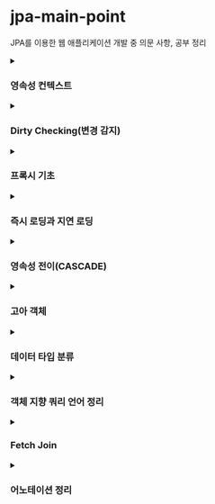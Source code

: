 # jpa-main-point
JPA를 이용한 웹 애플리케이션 개발 중 의문 사항, 공부 정리

<details>
  <summary><h3 style="font-weight:bold;">영속성 컨텍스트</h3></summary>
<p>
엔티티를 영구 저장하는 환경 <br>
애플리케이션과 데이터베이스 사이에서 객체를 보관하는 가상의 데이터베이스 같은 역할을 한다. <br>
엔티티 매니저를 통해 엔티티를 저장하거나 조회하면 엔티티 매니저는 영속성 컨텍스트에 엔티티를 보관하고 관리한다. <br>
출처: https://velog.io/@neptunes032/JPA-%EC%98%81%EC%86%8D%EC%84%B1-%EC%BB%A8%ED%85%8D%EC%8A%A4%ED%8A%B8%EB%9E%80  <br> 
</p>
<p>
사용법: <br>
@PersistenceContext // 스프링이 엔티티매니저를 주입 시켜줌 <br> 
private EntityManager em; <br>
-> 스프링 jpa에서 @Autowired로 대체 가능 <br>
따라서 의존관계 주입하는 방법과 동일하게 사용 가능 <br>
class 레벨에 @RequiredArgsConstructor <br>
private final EntityManager em; <br> 
</p>
</details>

<details>
  <summary><h3 style="font-weight:bold;">Dirty Checking(변경 감지)</h3></summary>
<p>엔티티를 변경할 때 사용하는 방법, transaction할 때 변경된 값들을 감지 후 자동으로 update 한다.</p>
<ol>
  <li>transaction이 있는 서비스 계층에 식별자, 변경할 data 전달</li>
  <li>식별자를 통해 엔티티를 조회해서 영속성 컨텍스트로 등록 후 값을 변경(이때 setter를 지양하고 엔티티의 메서드 이용)</li>
  <li>transaction 커밋 시점에 변경 감지 실행</li>
</ol>
</details>  

<details>
  <summary><h3 style="font-weight:bold;">프록시 기초</h3></summary>
<p>1. em.find() : 데이터베이스를 통해 실제 엔티티 조회</p>
<p>2. em.getReference() : 데이터베이스 조회를 미루는 가짜 엔티티 객체(프록시) 조회 (하이버네이트가 프록시를 만들어줌)</p>
<ol><b>프록시</b>
  <li>실제 클래스를 상속 받아서 만들어짐</li>
  <li>클래스와 겉모양이 같다</li>
  <li>사용하는 입장에는 진짜 객체인지 프록시 객체인지 구분할 필요가 없다</li>
  <li> ex. <br>
    <p>Entity : id, name, getId(), getName()</p>
    <p>Proxy : getId(), getName(), Entity target(엔티티 참조 필드)</p>
  </li>
</ol> 
<ol><b>프록시 객체의 초기화(가져오는 과정)</b>
  <li>클라이언트의 조회(ex. getName())요청</li>
  <li>프록시는 실제 Entity가 없으면 영속성 컨텍스트에 실제 Entity의 초기화를 요청</li>
  <li>영속성 컨텍스트(같은 transaction 범위 내)에 없으면 DB에서 조회</li>
  <li>실제 Entity를 생성</li>
  <li>프록시에서 실제 Entity에 조회 요청</li>
</ol>
<ol><b>프록시의 특징</b>
  <li>프록시 객체는 처음 사용할 때 한 번만 초기화되는 것</li>
  <li>프록시는 초기화시 프록시 객체가 실제 엔티티로 바뀌는 것이 아니라 프록시 객체로 부터 실제 엔티티에 접근이 가능하게 되는 것!</li>
  <li>프록시 객체는 원본 엔티티를 상속 받으므로 타입 체크시 == 비교는 실패한다(상속 관계라면 == 비교 false) -> instance of를 사용해야 한다</li>
  <li>영속성 컨텍스트에 찾는 엔티티가 이미 있으면 em.getReference() 해도 프록시가 아닌 실제 엔티티가 조회된다 <br> -> jpa는 동일성을 보장하기 때문에 영속성 컨텍스트에 있는 객체를 꺼내오면 모두 같다<br>
getReference()를 통해 같은 id로 프록시로만 조회해도 모두 같음
  </li>
  <li>영속성 컨텍스트의 도움을 받을 수 없는 준영속 상태라면 프록시 초기화하면 문제 발생한다
  <br>
    -> detach(), clear(), close() 등을 사용하여 준영속 상태라면 초기화할 수 없음
    (프록시의 초기화는 영속성 컨텍스트를 통해 DB에 쿼리를 보낸는 것이기 때문에)
  </li>
</ol>
<p>프록시는 즉시 로딩과 지연 로딩을 이해하기 위한 기초라고 생각, 실제로 getReference() 사용 거의 안한다</p>
</details>

<details>
  <summary><h3 style="font-weight:bold;">즉시 로딩과 지연 로딩</h3></summary>
<ul><b>지연 로딩</b><br>
    객체 Member 와 Team이 연관관계일 때, Member만 조회해도 되는데 Team까지 조회되는 경우는 효율적이지 않다.<br>
  -> 지연 로딩(LAZY)으로 해결 가능, 처음 Member를 조회할 때가 아니라 실제로 Team의 필드를 가져올 때 team 조회 쿼리를 발생시켜 조회한다
</ul>
<ul><b>즉시 로딩</b><br>
    만약 Member와 Team을 항상 같이 조회한다면 즉시 로딩(EAGER)을 사용해서 한번에 조회할 수 있다.<br>
    *but, 실무에서는 가급적 지연로딩을 사용해야 한다<br>
    - 즉시 로딩 적용시 예상치 못한 SQL이 발생할 수 있기 때문에<br>
    -> find() 이용시 모든 연관 관계 테이블을 join 해서 가져옴<br>
    - 즉시 로딩은 JPQL에서 N+1 문제를 일으킨다<br>
    -> Member를 createQuery()를 이용해 JPQL로 조회시 Team이 EAGER로 돼있다면 JPQL에 의해
    Member만 조회 쿼리(1)를 보낸 직후 결과 row 수만큼 Team 조회 쿼리(N)을 발생시킨다<br>
    - @ManyToOne, @OneToOne(~ToOne)은 기본 설정이 즉시 로딩이다<br>
    -> 실무에서는 신경써서 LAZY로 설정해야 한다
</ul>
<ol><b>* N+1 문제 해결 방법</b>
  <li>우선 모든 연관관계에서 지연 로딩으로 설정(@~ToOne 에서는 직접 설정 필요)</li>
  <li>JPQL에서 fetch join을 사용해서 필요한 테이블만 join해서 한 번에 가져오기</li>
  <li>@EntityGraph 를 이용하는 방법도 있다</li>
  <li>결론: 모든 연관관계에서 지연 로딩 사용하고, N+1 문제는 JPQL fetch join으로 해결하기</li>
</ol>
</details>

<details>
  <summary><h3 style="font-weight:bold;">영속성 전이(CASCADE)</h3></summary>
<ul>
  <li>특정 엔티티를 영속 상태로 만들 때 연관된 엔티티도 함께 영속 상태로 만들고 싶을 때 사용</li>
  <li>영속성 전이는 연관관계 매핑하는 것과 아무 관련 없다</li>
  <li>주의점: 자식 엔티티를 관리하는 부모 엔티티가 한 개이고, 생성/ 삭제 등의 생명 주기가 완전히 일치할 때 사용해야 한다. 부모와 관련없이 자식 엔티티만 따로 생성하거나 삭제해야한다면 사용 X</li>
  <li>결론: 설계 처음에는 cascade를 사용하지 않고 설계한 후 라이프 사이클이 완전 동일한 객체라면 cascade를 설정해서 리팩토링하는 설계가 좋다</li>
</ul>
</details>

<details>
  <summary><h3 style="font-weight:bold;">고아 객체</h3></summary>
<ul>
  <li>고아 객체 제거: 부모 엔티티와 연관관계가 끊어진 자식 엔티티를 자동으로 삭제</li>
  <li>orphanRemoval = true 으로 설정</li>
  <li>
    ex. <br>
    Parent parent = em.find(Parent.class, id); <br>
    parent.getChildList().remove(0); <br>
    위처럼 remove하면 delete 쿼리가 발생한다
  </li>
  <li>참조하는 곳이 하나일 때만 사용해야 한다</li>
  <li>특정 엔티티가 개인 소유할 때만 사용해야 한다</li>
  <li>개념적으로 부모를 제거하면 자식들은 고아가 되기 때문에 이때는 CascadeType.remove와 동일하게 작동한다</li>
  <li>
    영속성 전이와 고아 객체 속성 둘다 사용하면 부모 엔티티가 자식 엔티티의 생명 주기를 완전히 관리할 수 있다<br>
  -> 도메인 주도 설계(DDD) Aggregate Root 개념을 구현할 때 유용(부모 엔티티를 관리하는 레포지토리만 만들어서 자식 엔티티까지 관리할 수 있게 하는 것)
  </li>
</ul>
</details>

<details>
  <summary><h3 style="font-weight:bold;">데이터 타입 분류</h3></summary>
<p>1. 엔티티 타입</p>
  <ul>
    <li>@Entity로 정의하는 객체</li>
    <li>데이터가 변해도 식별자로 지속해서 추적 가능</li>
  </ul>
<p>2. 값 타입</p>
  <ul>
    <li>int, Integer, String 등 단순히 값으로 사용하는 자바 기본 타입이나 객체</li>
    <li>식별자가 없고 값만 있으므로 변경시 추적 불가</li>
    <li> 기본값 타입
      <ul>
        <li>기본 타입 int, double</li>
        <li>래퍼 클래스 integer, Long</li>
        <li>String</li>
        <li>생명주기를 엔티티에 의존</li>
        <li>값 타입은 공유하면 안된다. (ex. 회원 이름 변경시 다른 회원의 이름도 함께 변경되면 안됨)</li>
        <li>
          참고) Integer같은 래퍼 클래스나 String 같은 특수 클래스는 주소값을 복사하므로 공유가 된다, 기본값 타입은 이렇게 공유하면 안된다.<br>
          ex)<br>
          Integer a = 10;<br>
          Integer b = a;<br>
          a = 20;<br>
          a와 b는 같은 주소를 바라보므로 20의 값을 가지게 된다.
        </li>
      </ul>
    <li>
    <li> 임베디드 타입
      <ul>
        <li>
          int, String 과 같은 값 타입<br>
          ex) 회원 엔티티: id, name, startDate, endDate, city, street, zipcode <br>
          -> id, name, workPeriod, address (연관된 필드끼리 묶어 클래스로)
        </li>
        <li>
          사용법: @Embeddable(값 타입 정의하는 곳), @Embedded(사용하는 곳), 기본 생성자 필수
        </li>
        <li>
          장점: 재사용 가능, 높은 응집도, 모든 값 타입을 소유하고 있는 엔티티가 생명주기를 관리,
          DB의 변경은 필요 없음, 객체 지향적, 객체와 테이블을 아주 세밀하게 매핑하는 것이 가능
        </li>
        <li>
          한 엔티티에서 중복되는 필드가 있는 값타입 여러개 사용하려면 @AttributeOverride를 사용해 컬럼명 재정의 할 수 있다.
        </li>
        <li>
          @MappedSuperclass VS @Embeddable <br>
          상속 vs 위임의 개념이다.<br>
          @MappedSuperclass 는 비교적 다수의 클래스에서 공통으로 사용할 수 있는 필드를
          묶어놓은 클래스를 지정해서 사용할 때 사용해야 한다 (ex. 생성일, 수정일 등)<br>
          하나의 객체는 하나만 상속할 수 있다.
        </li>
      </ul>
    </li>
    <li> 값 타입 공유 참조
      <ul>임베디드 값타입을 여러 엔티티에서 공유해버리면 위험하다.
        <li>같은 값을 가지는 게 아니라 같은 주소를 바라보기 때문에</li>
        <li>각각 다르게 new 해서 사용해야 한다.</li>
        <li>
          객체 타입은 참조 값을 직접 대입하는 것을 막을 방법이 없다.<br>
          -> 따라서 불변 객체로 만들어 버려서 생성 이후에 값의 수정을 못하게 해야 한다.
        </li>
        <li>결론: 임베디드 값타입은 항상 불변 객체로 만들어 사용해야 한다.</li>
      </ul>
    </li>
    <li> 값 타입 비교
      <ul>
        <li>동일성 비교: 인스턴스의 참조값을 비교, == 사용</li>
        <li>동등성 비교: 인스턴스의 실제값을 비교, equals() 사용</li>
      </ul>
    </li>
    <li> 컬렉션 값 타입
      <ul>
        <li>값 타입을 하나 이상 저장할 때 사용</li>
        <li>@ElementCollection, @CollectionTable 사용</li>
        <li>
          DB는 컬렉션을 같은 테이블에 저장할 수 없다.<br>
          -> 컬렉션을 저장하기 위한 별도의 테이블이 필요하다.
        </li>
        <li>
          수정시에 update가 아니라 delete-insert 된다.
          (side-effect를 방지하기 위해 setter를 허용하지 않는 불변 객체로 만들기 때문)
        </li>
        <li>
          컬렉션 값 타입을 굳이 사용해야 할까? Entity로 전환해서 cascade와 하는 것이 비슷<br>
          - 값타입 컬렉션의 제약사항 <br>
          <ol>
            <li>값타입은 엔티티와 다르게 식별자 개념이 없다.</li>
            <li>값 변경시 추적이 어렵다.</li>
            <li>변경시 주인 엔티티와 연관된 모든 데이터 삭제 후 다시 저장한다.</li>
            <li>값 타입 컬렉션을 매핑하는 테이블은 모든 컬럼을 묶어서 기본키를 구성해야 한다.
              (null 허용 x, 중복 x)</li>
            <li>생명주기를 엔티티에 의존한다.</li>
            <li>공유하지 않는 것이 안전하다.(불변 객체로 만들어야 한다.)</li>
          </ol>
          - 결론: 차라리 Entity로 전환하는 게 나을수도 있다.(고려해야 한다.)<br>
          값 타입을 사용할 때는 추적이 필요없고 정말 간단한 값들에만 사용해야 한다.<br>
          Entity로 전환시에는<br>
          1. 1:다 연관관계로 설정<br>
          2. cascade (영속성 전이) + orphanremoval (고아 객체 제거) 로 설정
        </li>
      </ul>
    </li>
  </ul>
</details>  

<details>
  <summary><h3 style="font-weight:bold;">객체 지향 쿼리 언어 정리</h3></summary>
  <ol>
    <li>JPA 는 다양한 쿼리 방법을 지원한다
      <ul>
        <li>JPQL (표준 문법)</li>
        <li>QueryDSL</li>
        <li>네이티브 SQL도 가능 (특정 DB에 종속적인 SQL 쿼리)</li>
      </ul>
    </li>
    <li>JPQL이란?
      <ul>
        <li>객체 지향 쿼리 언어이고 테이블이 아닌 엔티티를 대상으로 쿼리를 작성하는 문법</li>
        <li>가장 단순한 조회 방법</li>
        <li>추상화된 형태라 SQL에 의존하지는 않지만 SQL로 변환돼서 실행된다.</li>
        <li>문자열 형태이기 때문에 동적 쿼리를 해결하기가 어렵다.</li>
      </ul>
    </li>
    <li>프로젝션
      <ul>
        <li>select 절에 조회할 대상을 지정하는 것, 엔티티의 일부 데이터만을 가져오게 하는 기능</li>
        <li>대상: 엔티티, 임베디드 타입, 스칼라 타입</li>
        <li>임베디드 타입은 조회의 시작점이 될 수 없다는 제약이 있다.<br>
        -> Address가 임베이드 타입이면, String query = "SELECT o.address FROM Order o" / List<Address> addresses = em.createQuery( query, Address.class ).getResultList(); <br>
          이렇게 엔티티로 부터 가져와야 한다.</li>
        <li>여러 타입을 가져오려면 DTO를 따로 만들어서 가져오는 방법이 좋다.<br>
          ex. List<MemberDTO> result = em.createQuery("select new jpql.MemberDTO(m.username, m.age) from MemberDTO m ", MemberDTO.class) <br>
          주의점: 엔티티가 아니기 때문에 new 키워드를 사용해 생성자를 사용하듯이 작성해야 한다.<br>
          패키지 경로를 다 적어줘야 한다. (queryDSL에서는 import 가능)<br>
          DTO에 생성자를 만들어 줘야한다. 
        </li>
      </ul>
    </li>
    <li>페이징 API
      <p>setFirstResult(int startPosition) : 시작 위치 (index)</p>
      <p>setMaxResult(int maxResult) : 조회할 데이터 수</p>
    </li>
    <li>join
      <p>내부 조인 inner join</p>
      <p>외부 조인 left (outer) join</p>
      <p>세타 조인</p>
    </li>
    <li>서브쿼리
      <p>JPA 에서는 where, having 절 + 하이버네이트에서 지원: select 절에서 사용 가능</p>
      <p>but, from 절에서는 사용할 수 없다. -> join으로 풀어서 or 쿼리 두 번으로 나눠서 해결</p>
    </li>
    <li>경로 표현식
      <ul>
        <li>상태필드 : 단순히 값을 저장하기 위한 필드, 경로 탐색의 끝이라 더이상 탐색 X<br>
          ex. m.username
        </li>
        <li>연관필드
          <ul>
            <li>단일 값 연관 필드 : @ManyToOne, @OneToOne / 대상이 엔티티일때<br>
              묵시적 내부 조인(inner join) 발생, 탐색 O <br>
              ex. m.team
            </li>
            <li>*컬렉션 값 연관 필드 : @OneToMany, @ManyToMany / 대상이 컬렉션일때<br>
              묵시적 내부 조인 발생, 탐색 X <br>
              ex. m.orders <br>
              -> 컬렉션이니까 특정 데이터를 가져올 수 없어서 필드 탐색이 불가능하다. <br>
              -> from 절에서 명시적 조인을 통해 별칭 얻어서 별칭으로부터 탐색 가능하다. 
              -> ex. select m.username from Team t join t.members m (O) <br>
              select t.members.username from Team t (X) <br>
              => 결론: 묵시적 조인은 사용하면 안좋다. 명시적 조인을 사용해서 탐색해야 한다.<br>
              - join은 SQL 튜닝에 중요 포인트이고, 묵시적 join은 어떻게 생성될지 파악하기 어렵기 때문에
            </li>
          </ul>
        </li>
      </ul>
    </li>
    <li>https://github.com/tkdlek0501/jpa-basic/blob/main/src/main/java/jpa/basic/example/MemberRepository.java</li>
  </ol>
</details> 

<details>
  <summary><h3 style="font-weight:bold;">Fetch Join</h3></summary>
  <p>JPA를 사용하는 실무에서 가장 중요한 포인트</p>
  <ul>
    <li>SQL join의 종류가 아니다.</li>
    <li>JPQL에서 성능 최적화를 위해 제공하는 기능</li>
    <li>연관된 엔티티나 컬렉션을 SQL 한 번에 함께 조회</li>
    <li>join fetch 명령어를 사용</li>
    <li>기본은 inner join</li>
  </ul>
  <p>ex. 회원 조회시 연관된 팀도 함께 조회(한 번의 SQL)</p>
  <ul>
    <li>JPQL) select m from Member m join fetch m.team</li>
    <li>SQL) select m.*, t.* from member m inner join team t on m.team_id = t.team_id</li>
  </ul>
  <p>주의점: 1:다 연관관계(컬렉션) 에서 데이터 중복이 일어날 수 있다<br>
    -> distinct로 해결<br>
    SQL의 distinct 기능 + 같은 식별자를 가진 엔티티 중복 제거
  </p>
  <ul>fetch join 과 일반 join의 차이
    <li>일반 join 은 실행시 연관된 엔티티를 함께 조회하지 않음</li>
    <li>JPQL 은 결과 반환시 연관 관계 고려 x, 단지 select 절에 지정한 엔티티만 조회한다</li>
    <li>팀 엔티티만 조회하고, 회원 엔티티는 조회 x</li>
    <li>fetch join 사용할 때만 연관된 엔티티도 함께 조회되는 것(즉시 로딩)</li>
    <li>요약: JPQL에서는 fetch join을 사용할 때만 연관된 엔티티를 함께 조회한다 (그냥 join은 연관 관계 고려 x)</li>
    <li>또한 fetch join은 즉시 로딩이다</li>
  </ul>
  <ol>fetch join의 특징과 한계
    <li>fetch join 대상에는 별칭을 줄 수 없다. <br>
      ex. fetch join t.members m 이렇게 별칭(as)를 주고 where 절에 m.age > 10 이런 조건을 주는 것은 안된다. <br>
      : team 으로부터 member 탐색시 member 전체가 조회되지 않고 일부만 조회하게 되므로 탐색에 누락이 생긴다. 객체 그래프를 탐색한다는 것은 전체를 조회한다는 개념 <br>
      따라서 일부만 조회하고 싶다면 fetch join이 아니라 아예 따로 쿼리를 생성해야 한다. 
    </li>
    <li>둘 이상의 컬렉션은 fetch join 할 수 없다.<br>
      1:다 하나도 데이터 중복이 생기는데 둘 이상이면 예상치 못한 join이 발생할 수 있다.
    </li>
    <li>컬렉션(1:다) fetch join하면 페이징 API 쓸 수 없다.(1:1, 다:1은 페이징 가능)<br>
      1:다 에서 페이징 API를 쓰려면 <br>
      1. 다:1 로 조회하는 쿼리로 변경
      2. 1:다를 쓰려면 @Batchsize 로 in() 쿼리를 추가해서 페이징 해줘야한다. (연관된 엔티티 몇 row 조회할지 설정)
    </li>
    <li>결론(fetch join 사용 유의점)<br>
      fetch join 은 객체 그래프를 유지할 때는 효과적(fetch join의 대상을 별칭으로 지정하고 조건식을 만들면 안된다.)<br>
      모든 것을 fetch join으로 해결할 수는 없다.<br>
      통계 등 엔티티가 가진 모양이 아닌 전혀 다른 결과를 내야 한다면, fetch join 보다는 일반 join을 사용해서 필요한 data들만 조회해서 DTO로 반환하는 것이 효과적이다.
    </li>
  </ol>
</details>

<details>
  <summary><h3 style="font-weight:bold;">어노테이션 정리</h3></summary>
<ul>
  <li>@ManyToOne</li>
  <span>다대일 [N:1]</span>
  <li>@OneToMany</li>
  <span>일대다 [1:N]</span>
  <li>@OneToOne</li>
  <span>일대일 [1:1]</span>
  <br>
  <li>@ManyToMany (다대다)는 사용을 지양해야 한다.</li>
  <span>@JoinTable을 통해 중간 테이블을 사용해야하는데, 이러면 중간 테이블은<br>
  단순히 매핑해주는 역할만 할 수 있고 다른 컬럼들을 가지지 못하기 때문에 유연하지 못하게 된다. </span>
  <li>@JoinColumn</li>
  <span>외래키가 있는 테이블과 매핑된 엔티티에서 설정해야 한다. (연관관계의 주인, N 쪽)</span> <br>
  <span>반대쪽은 mappedBy로 명시 해줘야 한다.</span>
  <li>@Enumerated</li>
  <span>enum 타입을 사용할 때 필요한 어노테이션</span><br>
  <span>사용시에 반드시 @Enumerated(EnumType.STRING) 처럼 설정해야한다.</span>
  <span>String으로 설정을 안하면 ordinary 설정이 돼서 enum을 수정하기 어려워진다.</span>
  <li>@Id @GeneratedValue</li>
  <span>Id는 테이블의 주키 역할을 한다는 것을 나타내게</span><br>
  <span>GeneratedValue는 주키 생성 전략 설정</span>
  <li>@Embeddable, @Embedded</li>
  <span>하나의 엔티티 내에서 연관성 있는 필드들을 다른 객체로 분리 후 사용하기 위해</span>
  <span>Embeddable은 타입을 정의하는 곳(클래스)에 표시, Embedded는 사용하는 곳(필드)에 표시</span>
</ul>
</details>
